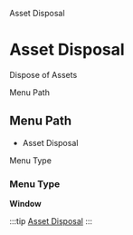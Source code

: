 
Asset Disposal
# Asset Disposal


Dispose of Assets

Menu Path
## Menu Path



- Asset Disposal

Menu Type
### Menu Type

**Window**


:::tip
[Asset Disposal](functional-guide/window/window-asset-disposal.md)
:::
